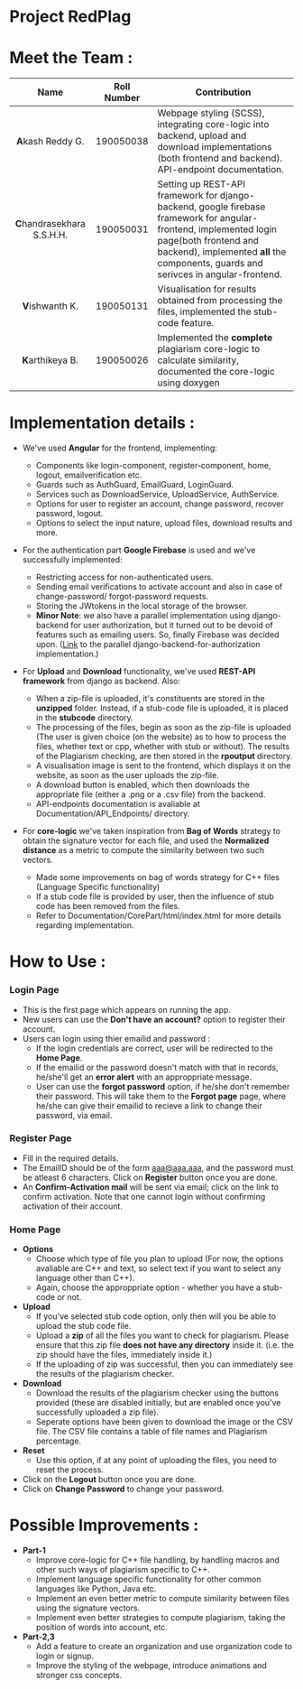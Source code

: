 # Project RedPlag

# Meet the Team :
| Name | Roll Number | Contribution |
| :----: | :-----------: | -------------|
| **A**kash Reddy G. | 190050038 | Webpage styling (SCSS), integrating core-logic into backend, upload and download implementations (both frontend and backend). API-endpoint documentation. |
| **C**handrasekhara S.S.H.H. | 190050031 | Setting up REST-API framework for django-backend, google firebase framework for angular-frontend, implemented login page(both frontend and backend), implemented **all** the components, guards and serivces in angular-frontend. |
| **V**ishwanth K. | 190050131 | Visualisation for results obtained from processing the files, implemented the stub-code feature. |
| **K**arthikeya B. | 190050026 | Implemented the **complete** plagiarism core-logic to calculate similarity, documented the core-logic using doxygen |

  
# Implementation details :

* We've used **Angular** for the frontend, implementing:
  * Components like login-component, register-component, home, logout, emailverification etc.
  * Guards such as AuthGuard, EmailGuard, LoginGuard.
  * Services such as DownloadService, UploadService, AuthService.
  * Options for user to register an account, change password, recover password, logout.
  * Options to select the input nature, upload files, download results and more. 
  
* For the authentication part **Google Firebase** is used and we've successfully implemented:
  * Restricting access for non-authenticated users.
  * Sending email verifications to activate account and also in case of change-password/ forgot-password requests.
  * Storing the JWtokens in the local storage of the browser. 
  * **Minor Note**: we also have a parallel implementation using django-backend for user authorization, but it turned out to be devoid of features such as emailing users. So, finally Firebase was decided upon. ([Link](https://github.com/Akash-116/Redplag) to the parallel django-backend-for-authorization implementation.) 
  
* For **Upload** and **Download** functionality, we've used **REST-API framework** from django as backend. Also:
  * When a zip-file is uploaded, it's constituents are stored in the **unzipped** folder. Instead, if a stub-code file is uploaded, it is placed in the **stubcode** directory.
  * The processing of the files, begin as soon as the zip-file is uploaded (The user is given choice (on the website) as to how to process the files, whether text or cpp, whether with stub or without). The results of the Plagiarism checking, are then stored in the **rpoutput** directory.
  * A visualisation image is sent to the frontend, which displays it on the website, as soon as the user uploads the zip-file.
  * A download button is enabled, which then downloads the appropriate file (either a .png or a .csv file) from the backend.
  * API-endpoints documentation is avaliable at Documentation/API_Endpoints/ directory.
  
* For **core-logic** we've taken inspiration from **Bag of Words** strategy to obtain the signature vector for each file, and used the **Normalized distance** as a metric to compute the similarity between two such vectors. 
  * Made some improvements on bag of words strategy for C++ files (Language Specific functionality)
  * If a stub code file is provided by user, then the influence of stub code has been removed from the files.
  * Refer to Documentation/CorePart/html/index.html for more details regarding implementation.

# How to Use :

### Login Page

* This is the first page which appears on running the app.
* New users can use the **Don't have an account?** option to register their account.
* Users can login using thier emailid and password :
  * If the login credentials are correct, user will be redirected to the **Home Page**.
  * If the emailid or the password doesn't match with that in records, he/she'll get an **error alert**  with an approppriate message.
  * User can use the **forgot password** option, if he/she don't remember their password. This will take them to the **Forgot page** page, where he/she can give their emailid to recieve a link to change their password, via email.

### Register Page

* Fill in the required details.
* The EmailID should be of the form aaa@aaa.aaa, and the password must be atleast 6 characters. Click on **Register** button once you are done.
* An **Confirm-Activation mail** will be sent via email; click on the link to confirm activation. Note that one cannot login without confirming activation of their account.

### Home Page

* **Options**
  * Choose which type of file you plan to upload (For now, the options avaliable are C++ and text, so select text if you want to select any language other than C++).
  * Again, choose the approppriate option - whether you have a stub-code or not.
* **Upload**
  * If you've selected stub code option, only then will you be able to upload the stub code file.
  * Upload a **zip** of all the files you want to check for plagiarism. Please ensure that this zip file **does not have any directory** inside it. (i.e. the zip should have the files, immediately inside it.)
  * If the uploading of zip was successful, then you can immediately see the results of the plagiarism checker.
* **Download**
  * Download the results of the plagiarism checker using the buttons provided (these are disabled initially, but are enabled once you've successfully uploaded a zip file).
  * Seperate options have been given to download the image or the CSV file. The CSV file contains a table of file names and Plagiarism percentage.
* **Reset**
  * Use this option, if at any point of uploading the files, you need to reset the process.
* Click on the **Logout** button once you are done.
* Click on **Change Password** to change your password.

# Possible Improvements :
* **Part-1**
  * Improve core-logic for C++ file handling, by handling macros and other such ways of plagiarism specific to C++.
  * Implement language specific functionality for other common languages like Python, Java etc.
  * Implement an even better metric to compute similarity between files using the signature vectors.
  * Implement even better strategies to compute plagiarism, taking the position of words into account, etc.
* **Part-2,3**
  * Add a feature to create an organization and use organization code to login or signup.
  * Improve the styling of the webpage, introduce animations and stronger css concepts. 
